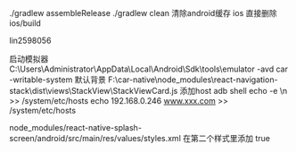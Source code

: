./gradlew assembleRelease
./gradlew clean 清除android缓存
ios 直接删除 ios/build

lin2598056

启动模拟器
C:\Users\Administrator\AppData\Local\Android\Sdk\tools\emulator -avd car -writable-system
默认背景
F:\car-native\node_modules\react-navigation-stack\dist\views\StackView\StackViewCard.js
添加host
adb shell 
echo -e \n >> /system/etc/hosts 
echo 192.168.0.246 www.xxx.com >> /system/etc/hosts

node_modules/react-native-splash-screen/android/src/main/res/values/styles.xml 在第二个样式里添加 <item name="android:windowFullscreen">true</item>


